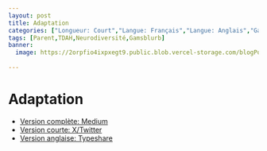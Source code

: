 ```yaml
---
layout: post
title: Adaptation
categories: ["Longueur: Court","Langue: Français","Langue: Anglais","Gamsblurb"]
tags: [Parent,TDAH,Neurodiversité,Gamsblurb]
banner:
  image: https://2orpfio4ixpxegt9.public.blob.vercel-storage.com/blogPost/cm0h0njjy00s4ml0cscbkstzr/preview-image-AYJWqweXuUVQzzqUYeAfy7zJKGvnk6.jpeg
  
---
```


# Adaptation

- [Version complète: Medium](https://medium.com/@martin.gamsby/adaptation-93a04ee65a71)
- [Version courte: X/Twitter]()
- [Version anglaise: Typeshare](https://typeshare.co/martingamsby/posts/adaptation)

